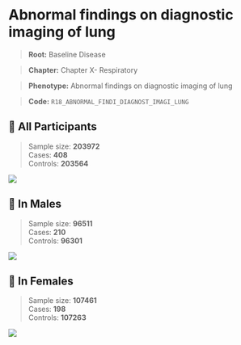 # Abnormal findings on diagnostic imaging of lung

> **Root:** Baseline Disease  

> **Chapter:** Chapter X- Respiratory  

> **Phenotype:** Abnormal findings on diagnostic imaging of lung  

> **Code:** `R18_ABNORMAL_FINDI_DIAGNOST_IMAGI_LUNG`

## 🧪 All Participants  
> Sample size: **203972**  
> Cases: **408**  
> Controls: **203564**
<img src="/Disease/Figures/ALL/Baseline/R18_ABNORMAL_FINDI_DIAGNOST_IMAGI_LUNG.png"/>
<CsvTable src="/Disease/Data/ALL/Baseline/LG_R18_ABNORMAL_FINDI_DIAGNOST_IMAGI_LUNG.csv" label="🔍 View full results" />

## 👨 In Males  
> Sample size: **96511**  
> Cases: **210**  
> Controls: **96301**
<img src="/Disease/Figures/Male/Baseline/R18_ABNORMAL_FINDI_DIAGNOST_IMAGI_LUNG.png"/>
<CsvTable src="/Disease/Data/Male/Baseline/LG_R18_ABNORMAL_FINDI_DIAGNOST_IMAGI_LUNG.csv" label="🔍 View full results" />

## 👩 In Females  
> Sample size: **107461**  
> Cases: **198**  
> Controls: **107263**
<img src="/Disease/Figures/Female/Baseline/R18_ABNORMAL_FINDI_DIAGNOST_IMAGI_LUNG.png"/>
<CsvTable src="/Disease/Data/Female/Baseline/LG_R18_ABNORMAL_FINDI_DIAGNOST_IMAGI_LUNG.csv" label="🔍 View full results" />
